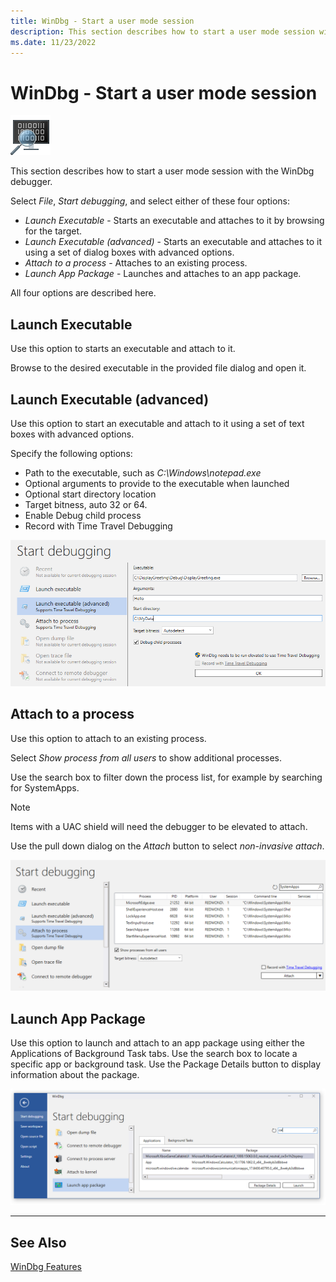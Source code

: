 ```yaml
---
title: WinDbg - Start a user mode session
description: This section describes how to start a user mode session with the WinDbg debugger.
ms.date: 11/23/2022
---
```


# WinDbg - Start a user mode session

![Small logo for windbg.](images/windbgx-preview-logo.png)

This section describes how to start a user mode session with the WinDbg debugger.

Select *File*, *Start debugging*, and select either of these four options:

- *Launch Executable* - Starts an executable and attaches to it by browsing for the target.
- *Launch Executable (advanced)* - Starts an executable and attaches to it using a set of dialog boxes with advanced options.
- *Attach to a process* - Attaches to an existing process.
- *Launch App Package* - Launches and attaches to an app package.

All four options are described here.

## Launch Executable

Use this option to starts an executable and attach to it.

Browse to the desired executable in the provided file dialog and open it. 

## Launch Executable (advanced)

Use this option to start an executable and attach to it using a set of text boxes with advanced options. 

Specify the following options:
- Path to the executable, such as *C:\Windows\notepad.exe*
- Optional arguments to provide to the executable when launched
- Optional start directory location
- Target bitness, auto 32 or 64.
- Enable Debug child process
- Record with Time Travel Debugging

![Screenshot that shows the Launch Executable (advanced) dialog box with advanced options.](images/windbgx-launch-executable-advanced.png)

## Attach to a process

Use this option to attach to an existing process.

Select *Show process from all users* to show additional processes.

Use the search box to filter down the process list, for example by searching for SystemApps.

> [!NOTE]
> Items with a UAC shield will need the debugger to be elevated to attach.

Use the pull down dialog on the *Attach* button to select *non-invasive attach*.

![Launch Executable (advanced) dialog box with advanced options.](images/windbgx-attach-to-a-process.png)

## Launch App Package

Use this option to launch and attach to an app package using either the Applications of Background Task tabs. Use the search box to locate a specific app or background task. Use the Package Details button to display information about the package.

![Launch App Package Applications tab showing cal in the search box with three apps listed.](images/windbgx-launch-app-package.png)

---

## See Also

[WinDbg Features](../debugger/debugging-using-windbg-preview.md)
